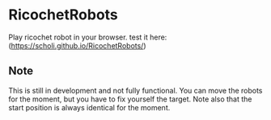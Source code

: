 # RicochetRobots
Play ricochet robot in your browser. test it here: (https://scholi.github.io/RicochetRobots/)

## Note
This is still in development and not fully functional. You can move the robots for the moment, but you have to fix yourself the target.
Note also that the start position is always identical for the moment.
